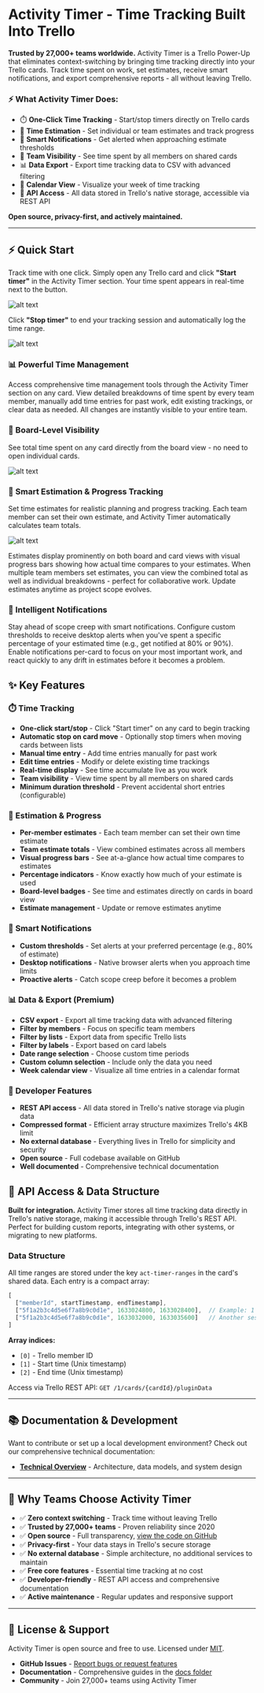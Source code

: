 # Activity Timer - Time Tracking Built Into Trello

**Trusted by 27,000+ teams worldwide.** Activity Timer is a Trello Power-Up that eliminates context-switching by bringing time tracking directly into your Trello cards. Track time spent on work, set estimates, receive smart notifications, and export comprehensive reports - all without leaving Trello.

### ⚡ What Activity Timer Does:
- ⏱️ **One-Click Time Tracking** - Start/stop timers directly on Trello cards
- 🎯 **Time Estimation** - Set individual or team estimates and track progress
- 🔔 **Smart Notifications** - Get alerted when approaching estimate thresholds
- 👥 **Team Visibility** - See time spent by all members on shared cards
- 📊 **Data Export** - Export time tracking data to CSV with advanced filtering
- 📅 **Calendar View** - Visualize your week of time tracking
- 🔌 **API Access** - All data stored in Trello's native storage, accessible via REST API

**Open source, privacy-first, and actively maintained.**

---

## ⚡ Quick Start

Track time with one click. Simply open any Trello card and click **"Start timer"** in the Activity Timer section. Your time spent appears in real-time next to the button.

![alt text](assets/_screenshot1.png "Start timer & time spent")

Click **"Stop timer"** to end your tracking session and automatically log the time range.

![alt text](assets/_screenshot2.png "Stop timer & time spent")

### 📊 Powerful Time Management

Access comprehensive time management tools through the Activity Timer section on any card. View detailed breakdowns of time spent by every team member, manually add time entries for past work, edit existing trackings, or clear data as needed. All changes are instantly visible to your entire team.

### 👀 Board-Level Visibility

See total time spent on any card directly from the board view - no need to open individual cards.

![alt text](assets/_screenshot4.png "Time spent")

### 🎯 Smart Estimation & Progress Tracking

Set time estimates for realistic planning and progress tracking. Each team member can set their own estimate, and Activity Timer automatically calculates team totals.

![alt text](assets/_screenshot7.png "Estimate")

Estimates display prominently on both board and card views with visual progress bars showing how actual time compares to your estimates. When multiple team members set estimates, you can view the combined total as well as individual breakdowns - perfect for collaborative work. Update estimates anytime as project scope evolves.

### 🔔 Intelligent Notifications

Stay ahead of scope creep with smart notifications. Configure custom thresholds to receive desktop alerts when you've spent a specific percentage of your estimated time (e.g., get notified at 80% or 90%). Enable notifications per-card to focus on your most important work, and react quickly to any drift in estimates before it becomes a problem.

## ✨ Key Features

### ⏱️ Time Tracking
- **One-click start/stop** - Click "Start timer" on any card to begin tracking
- **Automatic stop on card move** - Optionally stop timers when moving cards between lists
- **Manual time entry** - Add time entries manually for past work
- **Edit time entries** - Modify or delete existing time trackings
- **Real-time display** - See time accumulate live as you work
- **Team visibility** - View time spent by all members on shared cards
- **Minimum duration threshold** - Prevent accidental short entries (configurable)

### 🎯 Estimation & Progress
- **Per-member estimates** - Each team member can set their own time estimate
- **Team estimate totals** - View combined estimates across all members
- **Visual progress bars** - See at-a-glance how actual time compares to estimates
- **Percentage indicators** - Know exactly how much of your estimate is used
- **Board-level badges** - See time and estimates directly on cards in board view
- **Estimate management** - Update or remove estimates anytime

### 🔔 Smart Notifications
- **Custom thresholds** - Set alerts at your preferred percentage (e.g., 80% of estimate)
- **Desktop notifications** - Native browser alerts when you approach time limits
- **Proactive alerts** - Catch scope creep before it becomes a problem

### 📊 Data & Export (Premium)
- **CSV export** - Export all time tracking data with advanced filtering
- **Filter by members** - Focus on specific team members
- **Filter by lists** - Export data from specific Trello lists
- **Filter by labels** - Export based on card labels
- **Date range selection** - Choose custom time periods
- **Custom column selection** - Include only the data you need
- **Week calendar view** - Visualize all time entries in a calendar format

### 🔌 Developer Features
- **REST API access** - All data stored in Trello's native storage via plugin data
- **Compressed format** - Efficient array structure maximizes Trello's 4KB limit
- **No external database** - Everything lives in Trello for simplicity and security
- **Open source** - Full codebase available on GitHub
- **Well documented** - Comprehensive technical documentation

## 🔌 API Access & Data Structure

**Built for integration.** Activity Timer stores all time tracking data directly in Trello's native storage, making it accessible through Trello's REST API. Perfect for building custom reports, integrating with other systems, or migrating to new platforms.

### Data Structure

All time ranges are stored under the key `act-timer-ranges` in the card's shared data. Each entry is a compact array:

```javascript
[
  ["memberId", startTimestamp, endTimestamp],
  ["5f1a2b3c4d5e6f7a8b9c0d1e", 1633024800, 1633028400],  // Example: 1 hour session
  ["5f1a2b3c4d5e6f7a8b9c0d1e", 1633032000, 1633035600]   // Another session
]
```

**Array indices:**
- `[0]` - Trello member ID
- `[1]` - Start time (Unix timestamp)
- `[2]` - End time (Unix timestamp)

Access via Trello REST API: `GET /1/cards/{cardId}/pluginData`

---

## 📚 Documentation & Development

Want to contribute or set up a local development environment? Check out our comprehensive technical documentation:

- **[Technical Overview](https://github.com/danniehansen/activity-timer/blob/master/AGENT.md)** - Architecture, data models, and system design

---

## 🚀 Why Teams Choose Activity Timer

* ✅ **Zero context switching** - Track time without leaving Trello
* ✅ **Trusted by 27,000+ teams** - Proven reliability since 2020
* ✅ **Open source** - Full transparency, [view the code on GitHub](https://github.com/danniehansen/activity-timer)
* ✅ **Privacy-first** - Your data stays in Trello's secure storage
* ✅ **No external database** - Simple architecture, no additional services to maintain
* ✅ **Free core features** - Essential time tracking at no cost
* ✅ **Developer-friendly** - REST API access and comprehensive documentation
* ✅ **Active maintenance** - Regular updates and responsive support

---

## 📄 License & Support

Activity Timer is open source and free to use. Licensed under [MIT](https://github.com/danniehansen/activity-timer/blob/master/LICENSE).

- **GitHub Issues** - [Report bugs or request features](https://github.com/danniehansen/activity-timer/issues)
- **Documentation** - Comprehensive guides in the [docs folder](https://github.com/danniehansen/activity-timer/tree/master/docs)
- **Community** - Join 27,000+ teams using Activity Timer
